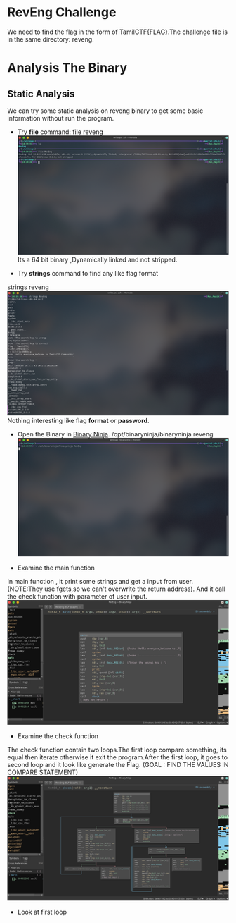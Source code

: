 # RevEng Challenge
We need to find the flag in the form of TamilCTF{FLAG}.The challenge file is in the same directory: reveng. 

# Analysis The Binary
## Static Analysis
We can try some static analysis on reveng binary to get some basic information without run the program.

- Try **file** command:
file reveng
![Alt Text](img/file.png)
Its a 64 bit binary ,Dynamically linked and not stripped.

- Try **strings** command to find any like flag format

strings reveng
![Alt Text](img/strings.png)
Nothing interesting like flag **format** or **password**.

- Open the Binary in [Binary Ninja](https://binary.ninja/demo/).
/opt/binaryninja/binaryninja reveng
![Alt Text](img/binaryopen.png)

- Examine the main function

In main function , it print some strings and get a input from user. (NOTE:They use fgets,so we can't overwrite the return address).
And it call the check function with parameter of user input.
![Alt Text](img/main.png)

- Examine the check function	

The check function contain two loops.The first loop compare something, its equal then iterate otherwise it exit the program.After the first loop, it goes to second loop and it look like generate the Flag.
(GOAL : FIND THE VALUES IN COMPARE STATEMENT)
![Alt Text](img/check.png)
- Look at first loop

	
	

	

 
